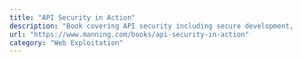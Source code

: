 ```yaml
---
title: "API Security in Action"
description: "Book covering API security including secure development, token-based authentication, JSON Web Tokens, OAuth 2, and Macaroons. (early access, published continuously, final release summer 2020)"
url: "https://www.manning.com/books/api-security-in-action"
category: "Web Exploitation"
---
```

